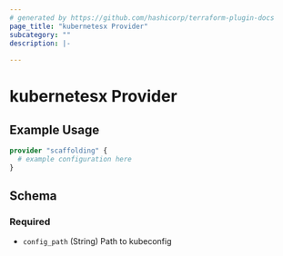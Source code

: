 ```yaml
---
# generated by https://github.com/hashicorp/terraform-plugin-docs
page_title: "kubernetesx Provider"
subcategory: ""
description: |-
  
---
```


# kubernetesx Provider



## Example Usage

```terraform
provider "scaffolding" {
  # example configuration here
}
```

<!-- schema generated by tfplugindocs -->
## Schema

### Required

- `config_path` (String) Path to kubeconfig

